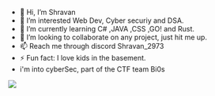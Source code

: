 - 👋 Hi, I’m Shravan
- 👀 I’m interested Web Dev, Cyber securiy and DSA.
- 🌱 I’m currently learning C# ,JAVA ,CSS ,GO! and Rust.
- 💞️ I’m looking to collaborate on any project, just hit me up.
- 📫 Reach me through discord Shravan_2973
- ⚡ Fun fact: I love kids in the basement.
-    i'm into cyberSec, part of the CTF team Bi0s

  ![](https://komarev.com/ghpvc/?username=Shravan2073&color=blue)

<!---
Shravan2073/Shravan2073 is a ✨ special ✨ repository because its `README.md` (this file) appears on your GitHub profile.
You can click the Preview link to take a look at your changes.
--->

